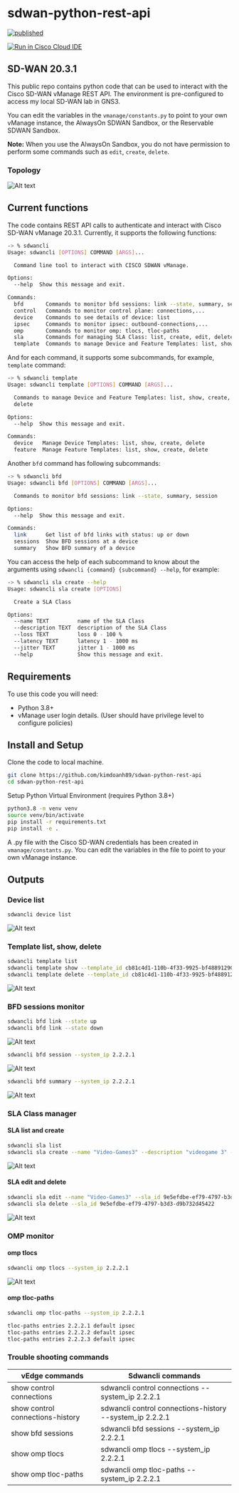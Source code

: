 # sdwan-python-rest-api

[![published](https://static.production.devnetcloud.com/codeexchange/assets/images/devnet-published.svg)](https://developer.cisco.com/codeexchange/github/repo/kimdoanh89/sdwan-python-rest-api)

[![Run in Cisco Cloud IDE](https://static.production.devnetcloud.com/codeexchange/assets/images/devnet-runable-icon.svg)](https://developer.cisco.com/devenv/?id=devenv-vscode-base&GITHUB_SOURCE_REPO=https://github.com/kimdoanh89/sdwan-python-rest-api)
## SD-WAN 20.3.1

This public repo contains python code that can be used to interact with the Cisco SD-WAN vManage REST API. The environment is pre-configured to access my local SD-WAN lab in GNS3. 

You can edit the variables in the `vmanage/constants.py` to point to your own vManage instance, the AlwaysOn SDWAN Sandbox, or the Reservable
SDWAN Sandbox.

**Note:** When you use the AlwaysOn Sandbox, you do not have permission to perform
some commands such as `edit`, `create`, `delete`.


### Topology

![Alt text](images/07_RG.png)

## Current functions
The code contains REST API calls to authenticate and interact with Cisco SD-WAN vManage 20.3.1. Currently, it supports the following functions:
```bash
-> % sdwancli
Usage: sdwancli [OPTIONS] COMMAND [ARGS]...

  Command line tool to interact with CISCO SDWAN vManage.

Options:
  --help  Show this message and exit.

Commands:
  bfd       Commands to monitor bfd sessions: link --state, summary, session
  control   Commands to monitor control plane: connections,...
  device    Commands to see details of device: list
  ipsec     Commands to monitor ipsec: outbound-connections,...
  omp       Commands to monitor omp: tlocs, tloc-paths
  sla       Commands for managing SLA Class: list, create, edit, delete
  template  Commands to manage Device and Feature Templates: list, show,...
```

And for each command, it supports some subcommands, for example, `template` command:

```bash
-> % sdwancli template
Usage: sdwancli template [OPTIONS] COMMAND [ARGS]...

  Commands to manage Device and Feature Templates: list, show, create,
  delete

Options:
  --help  Show this message and exit.

Commands:
  device   Manage Device Templates: list, show, create, delete
  feature  Manage Feature Templates: list, show, create, delete
```

Another `bfd` command has following subcommands:

```bash
-> % sdwancli bfd
Usage: sdwancli bfd [OPTIONS] COMMAND [ARGS]...

  Commands to monitor bfd sessions: link --state, summary, session

Options:
  --help  Show this message and exit.

Commands:
  link      Get list of bfd links with status: up or down
  sessions  Show BFD sessions at a device
  summary   Show BFD summary of a device
```

You can access the help of each subcommand to know about the arguments using 
`sdwancli {command} {subcommand} --help`, for example:

```bash
-> % sdwancli sla create --help
Usage: sdwancli sla create [OPTIONS]

  Create a SLA Class

Options:
  --name TEXT         name of the SLA Class
  --description TEXT  description of the SLA Class
  --loss TEXT         loss 0 - 100 %
  --latency TEXT      latency 1 - 1000 ms
  --jitter TEXT       jitter 1 - 1000 ms
  --help              Show this message and exit.
```

## Requirements

To use this code you will need:

- Python 3.8+
- vManage user login details. (User should have privilege level to configure policies)

## Install and Setup
Clone the code to local machine.
```bash
git clone https://github.com/kimdoanh89/sdwan-python-rest-api
cd sdwan-python-rest-api
```

Setup Python Virtual Environment (requires Python 3.8+)
```bash
python3.8 -m venv venv
source venv/bin/activate
pip install -r requirements.txt
pip install -e .
```
A .py file with the Cisco SD-WAN credentials has been created in `vmanage/constants.py`. You can edit the variables in the file to point to your own vManage instance.

## Outputs
### Device list

```bash
sdwancli device list
```

![Alt text](images/01_device_list.png)

### Template list, show, delete

```bash
sdwancli template list
sdwancli template show --template_id cb81c4d1-110b-4f33-9925-bf4889129019
sdwancli template delete --template_id cb81c4d1-110b-4f33-9925-bf4889129019
```
![Alt text](images/01_template_list.png)

### BFD sessions monitor

```bash
sdwancli bfd link --state up
sdwancli bfd link --state down
```
![Alt text](images/03_bfd_link_up_down.png)

```bash
sdwancli bfd session --system_ip 2.2.2.1
```


![Alt text](images/03_bfd_session.png)

```bash
sdwancli bfd summary --system_ip 2.2.2.1
```

![Alt text](images/03_bfd_summary.png)

### SLA Class manager
#### SLA list and create

```bash
sdwancli sla list
sdwancli sla create --name "Video-Games3" --description "videogame 3" --loss 1 --latency 20 --jitter 5
```

![Alt text](images/04_sla_list_create.png)

#### SLA edit and delete
```bash
sdwancli sla edit --name "Video-Games3" --sla_id 9e5efdbe-ef79-4797-b3d3-d9b732d45422 --loss 10 --latency 100 --jitter 20
sdwancli sla delete --sla_id 9e5efdbe-ef79-4797-b3d3-d9b732d45422
```

![Alt text](images/04_sla_edit_delete.png)

### OMP monitor
#### omp tlocs
```bash
sdwancli omp tlocs --system_ip 2.2.2.1
```

![Alt text](images/05_omp_tlocs.png)

#### omp tloc-paths
```bash
sdwancli omp tloc-paths --system_ip 2.2.2.1
```
```bash
tloc-paths entries 2.2.2.1 default ipsec
tloc-paths entries 2.2.2.2 default ipsec
tloc-paths entries 2.2.2.3 default ipsec
```

### Trouble shooting commands

| vEdge commands                   | Sdwancli commands                                        |
|----------------------------------|----------------------------------------------------------|
| show control connections         | sdwancli control connections --system_ip 2.2.2.1         |
| show control connections-history | sdwancli control connections-history --system_ip 2.2.2.1 |
| show bfd sessions                | sdwancli bfd sessions --system_ip 2.2.2.1                |
| show omp tlocs                   | sdwancli omp tlocs --system_ip 2.2.2.1                   |
| show omp tloc-paths              | sdwancli omp tloc-paths --system_ip 2.2.2.1              |
